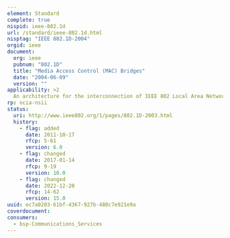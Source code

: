 ```yaml
---
element: Standard
complete: true
nispid: ieee-802.1d
url: /standard/ieee-802.1d.html
nisptag: "IEEE 802.1D-2004"
orgid: ieee
document:
  org: ieee
  pubnum: "802.1D"
  title: "Media Access Control (MAC) Bridges"
  date: "2004-06-09"
  version: ""
applicability: >2
  An architecture for the interconnection of IEEE 802 Local Area Networks (LANs) below the MAC Service boundary is defined. MAC Bridges, as specified by this standard, allow communications between end stations attached to separate LANs, each with its own separate MAC, to be transparent to logical link control (LLC) and network layer protocols, just as if the stations were attached to the same LAN.
rp: ncia-nsii
status:
  uri: http://www.ieee802.org/1/pages/802.1D-2003.html
  history: 
    - flag: added
      date: 2011-10-17
      rfcp: 5-61
      version: 6.0
    - flag: changed
      date: 2017-01-14
      rfcp: 9-19
      version: 10.0
    - flag: changed
      date: 2022-12-20
      rfcp: 14-62
      version: 15.0
uuid: ec7a0203-61bf-4367-927b-480c7e921e9a
coverdocument:
consumers:
  - bsp-Communications_Services
---
```

